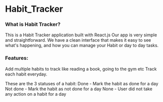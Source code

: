 # Habit_Tracker
### What is Habit Tracker?
This is a Habit Tracker application built with React.js
Our app is very simple and straightforward. We have a clean interface that makes it easy to see what's happening, and how you can manage your Habit or day to day tasks.

### Features:
Add multiple habits to track like reading a book, going to the gym etc
Track each habit everyday. 

These are the 3 statuses of a habit:
Done - Mark the habit as done for a day
Not done - Mark the habit as not done for a day
None - User did not take any action on a habit for a day
